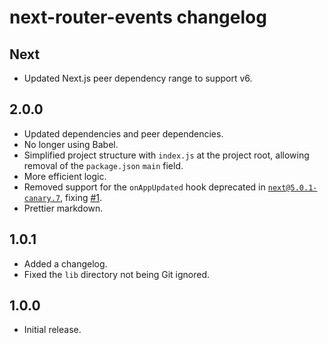 # next-router-events changelog

## Next

* Updated Next.js peer dependency range to support v6.

## 2.0.0

* Updated dependencies and peer dependencies.
* No longer using Babel.
* Simplified project structure with `index.js` at the project root, allowing removal of the `package.json` `main` field.
* More efficient logic.
* Removed support for the `onAppUpdated` hook deprecated in [`next@5.0.1-canary.7`](https://github.com/zeit/next.js/releases/tag/5.0.1-canary.7), fixing [#1](https://github.com/jaydenseric/next-router-events/issues/1).
* Prettier markdown.

## 1.0.1

* Added a changelog.
* Fixed the `lib` directory not being Git ignored.

## 1.0.0

* Initial release.

